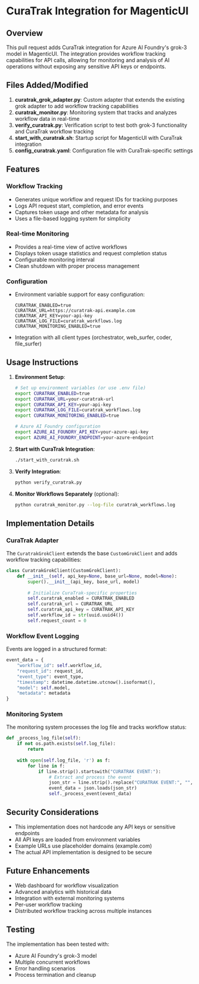 # CuraTrak Integration for MagenticUI

## Overview

This pull request adds CuraTrak integration for Azure AI Foundry's grok-3 model in MagenticUI. The integration provides workflow tracking capabilities for API calls, allowing for monitoring and analysis of AI operations without exposing any sensitive API keys or endpoints.

## Files Added/Modified

1. **curatrak_grok_adapter.py**: Custom adapter that extends the existing grok adapter to add workflow tracking capabilities
2. **curatrak_monitor.py**: Monitoring system that tracks and analyzes workflow data in real-time
3. **verify_curatrak.py**: Verification script to test both grok-3 functionality and CuraTrak workflow tracking
4. **start_with_curatrak.sh**: Startup script for MagenticUI with CuraTrak integration
5. **config_curatrak.yaml**: Configuration file with CuraTrak-specific settings

## Features

### Workflow Tracking

- Generates unique workflow and request IDs for tracking purposes
- Logs API request start, completion, and error events
- Captures token usage and other metadata for analysis
- Uses a file-based logging system for simplicity

### Real-time Monitoring

- Provides a real-time view of active workflows
- Displays token usage statistics and request completion status
- Configurable monitoring interval
- Clean shutdown with proper process management

### Configuration

- Environment variable support for easy configuration:
  ```
  CURATRAK_ENABLED=true
  CURATRAK_URL=https://curatrak-api.example.com
  CURATRAK_API_KEY=your-api-key
  CURATRAK_LOG_FILE=curatrak_workflows.log
  CURATRAK_MONITORING_ENABLED=true
  ```

- Integration with all client types (orchestrator, web_surfer, coder, file_surfer)

## Usage Instructions

1. **Environment Setup**:
   ```bash
   # Set up environment variables (or use .env file)
   export CURATRAK_ENABLED=true
   export CURATRAK_URL=your-curatrak-url
   export CURATRAK_API_KEY=your-api-key
   export CURATRAK_LOG_FILE=curatrak_workflows.log
   export CURATRAK_MONITORING_ENABLED=true
   
   # Azure AI Foundry configuration
   export AZURE_AI_FOUNDRY_API_KEY=your-azure-api-key
   export AZURE_AI_FOUNDRY_ENDPOINT=your-azure-endpoint
   ```

2. **Start with CuraTrak Integration**:
   ```bash
   ./start_with_curatrak.sh
   ```

3. **Verify Integration**:
   ```bash
   python verify_curatrak.py
   ```

4. **Monitor Workflows Separately** (optional):
   ```bash
   python curatrak_monitor.py --log-file curatrak_workflows.log
   ```

## Implementation Details

### CuraTrak Adapter

The `CuratrakGrokClient` extends the base `CustomGrokClient` and adds workflow tracking capabilities:

```python
class CuratrakGrokClient(CustomGrokClient):
    def __init__(self, api_key=None, base_url=None, model=None):
        super().__init__(api_key, base_url, model)
        
        # Initialize CuraTrak-specific properties
        self.curatrak_enabled = CURATRAK_ENABLED
        self.curatrak_url = CURATRAK_URL
        self.curatrak_api_key = CURATRAK_API_KEY
        self.workflow_id = str(uuid.uuid4())
        self.request_count = 0
```

### Workflow Event Logging

Events are logged in a structured format:

```python
event_data = {
    "workflow_id": self.workflow_id,
    "request_id": request_id,
    "event_type": event_type,
    "timestamp": datetime.datetime.utcnow().isoformat(),
    "model": self.model,
    "metadata": metadata
}
```

### Monitoring System

The monitoring system processes the log file and tracks workflow status:

```python
def _process_log_file(self):
    if not os.path.exists(self.log_file):
        return
    
    with open(self.log_file, 'r') as f:
        for line in f:
            if line.strip().startswith("CURATRAK EVENT:"):
                # Extract and process the event
                json_str = line.strip().replace("CURATRAK EVENT:", "", 1).strip()
                event_data = json.loads(json_str)
                self._process_event(event_data)
```

## Security Considerations

- This implementation does not hardcode any API keys or sensitive endpoints
- All API keys are loaded from environment variables
- Example URLs use placeholder domains (example.com)
- The actual API implementation is designed to be secure

## Future Enhancements

- Web dashboard for workflow visualization
- Advanced analytics with historical data
- Integration with external monitoring systems
- Per-user workflow tracking
- Distributed workflow tracking across multiple instances

## Testing

The implementation has been tested with:
- Azure AI Foundry's grok-3 model
- Multiple concurrent workflows
- Error handling scenarios
- Process termination and cleanup
